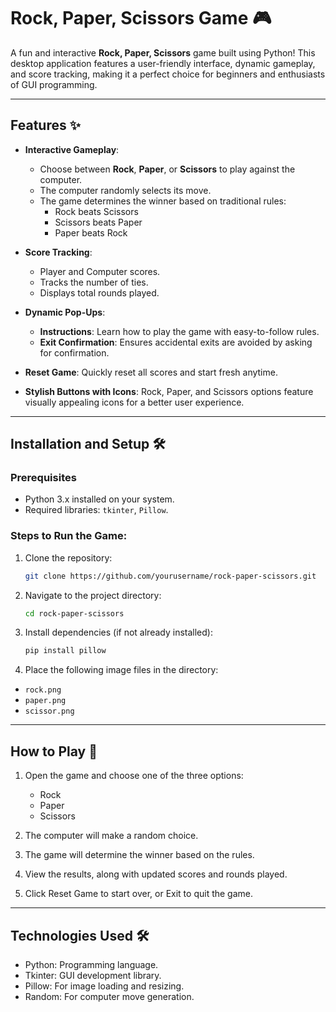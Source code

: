 # Rock, Paper, Scissors Game 🎮  

A fun and interactive **Rock, Paper, Scissors** game built using Python! This desktop application features a user-friendly interface, dynamic gameplay, and score tracking, making it a perfect choice for beginners and enthusiasts of GUI programming.

---

## Features ✨  
- **Interactive Gameplay**:  
  - Choose between **Rock**, **Paper**, or **Scissors** to play against the computer.  
  - The computer randomly selects its move.  
  - The game determines the winner based on traditional rules:
    - Rock beats Scissors  
    - Scissors beats Paper  
    - Paper beats Rock  

- **Score Tracking**:  
  - Player and Computer scores.  
  - Tracks the number of ties.  
  - Displays total rounds played.  

- **Dynamic Pop-Ups**:  
  - **Instructions**: Learn how to play the game with easy-to-follow rules.  
  - **Exit Confirmation**: Ensures accidental exits are avoided by asking for confirmation.  

- **Reset Game**: Quickly reset all scores and start fresh anytime.  

- **Stylish Buttons with Icons**: Rock, Paper, and Scissors options feature visually appealing icons for a better user experience.  

---

## Installation and Setup 🛠️  

### Prerequisites  
- Python 3.x installed on your system.  
- Required libraries: `tkinter`, `Pillow`.  

### Steps to Run the Game:  
1. Clone the repository:  
   ```bash  
   git clone https://github.com/yourusername/rock-paper-scissors.git  
2. Navigate to the project directory:
   ```bash
   cd rock-paper-scissors
3. Install dependencies (if not already installed):  
   ```bash
   pip install pillow
4. Place the following image files in the directory:
  - `rock.png`
  - `paper.png`
  - `scissor.png`

---

## How to Play 🎲
1. Open the game and choose one of the three options:
   - Rock
   - Paper
   - Scissors
     
2. The computer will make a random choice.

3. The game will determine the winner based on the rules.

4. View the results, along with updated scores and rounds played.

5. Click Reset Game to start over, or Exit to quit the game.

---

## Technologies Used 🛠️
- Python: Programming language.
- Tkinter: GUI development library.
- Pillow: For image loading and resizing.
- Random: For computer move generation.
